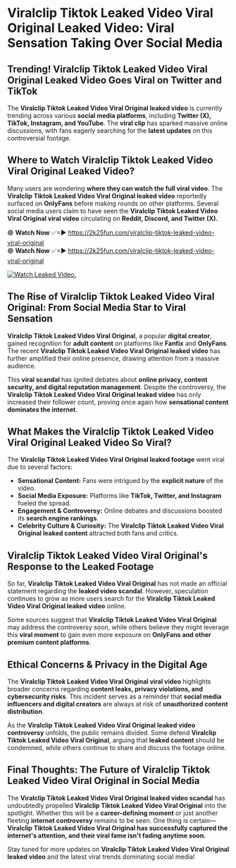 # Viralclip Tiktok Leaked Video Viral Original Leaked Video: Viral Sensation Taking Over Social Media

## **Trending! Viralclip Tiktok Leaked Video Viral Original Leaked Video Goes Viral on Twitter and TikTok**
The **Viralclip Tiktok Leaked Video Viral Original leaked video** is currently trending across various **social media platforms**, including **Twitter (X), TikTok, Instagram, and YouTube**. The **viral clip** has sparked massive online discussions, with fans eagerly searching for the **latest updates** on this controversial footage.

## **Where to Watch Viralclip Tiktok Leaked Video Viral Original Leaked Video?**
Many users are wondering **where they can watch the full viral video**. The **Viralclip Tiktok Leaked Video Viral Original leaked video** reportedly surfaced on **OnlyFans** before making rounds on other platforms. Several social media users claim to have seen the **Viralclip Tiktok Leaked Video Viral Original viral video** circulating on **Reddit, Discord, and Twitter (X).**

🟢 **Watch Now** ✅=► https://2k25fun.com/viralclip-tiktok-leaked-video-viral-original  
🟢 **Watch Now** ✅=► https://2k25fun.com/viralclip-tiktok-leaked-video-viral-original  

[![Watch Leaked Video.](https://miro.medium.com/v2/resize:fit:828/format:webp/1*cilzJN44JGOrTw9NJCrNHA.gif "Watch Leaked Video")](https://2k25fun.com/viralclip-tiktok-leaked-video-viral-original)

## **The Rise of Viralclip Tiktok Leaked Video Viral Original: From Social Media Star to Viral Sensation**
**Viralclip Tiktok Leaked Video Viral Original**, a popular **digital creator**, gained recognition for **adult content** on platforms like **Fanfix** and **OnlyFans**. The recent **Viralclip Tiktok Leaked Video Viral Original leaked video** has further amplified their online presence, drawing attention from a massive audience.

This **viral scandal** has ignited debates about **online privacy, content security, and digital reputation management**. Despite the controversy, the **Viralclip Tiktok Leaked Video Viral Original leaked video** has only increased their follower count, proving once again how **sensational content dominates the internet**.

## **What Makes the Viralclip Tiktok Leaked Video Viral Original Leaked Video So Viral?**
The **Viralclip Tiktok Leaked Video Viral Original leaked footage** went viral due to several factors:
- **Sensational Content:** Fans were intrigued by the **explicit nature** of the video.
- **Social Media Exposure:** Platforms like **TikTok, Twitter, and Instagram** fueled the spread.
- **Engagement & Controversy:** Online debates and discussions boosted its **search engine rankings**.
- **Celebrity Culture & Curiosity:** The **Viralclip Tiktok Leaked Video Viral Original leaked content** attracted both fans and critics.

## **Viralclip Tiktok Leaked Video Viral Original's Response to the Leaked Footage**
So far, **Viralclip Tiktok Leaked Video Viral Original** has not made an official statement regarding the **leaked video scandal**. However, speculation continues to grow as more users search for the **Viralclip Tiktok Leaked Video Viral Original leaked video** online.

Some sources suggest that **Viralclip Tiktok Leaked Video Viral Original** may address the controversy soon, while others believe they might leverage this **viral moment** to gain even more exposure on **OnlyFans and other premium content platforms**.

## **Ethical Concerns & Privacy in the Digital Age**
The **Viralclip Tiktok Leaked Video Viral Original viral video** highlights broader concerns regarding **content leaks, privacy violations, and cybersecurity risks**. This incident serves as a reminder that **social media influencers and digital creators** are always at risk of **unauthorized content distribution**.

As the **Viralclip Tiktok Leaked Video Viral Original leaked video controversy** unfolds, the public remains divided. Some defend **Viralclip Tiktok Leaked Video Viral Original**, arguing that **leaked content** should be condemned, while others continue to share and discuss the footage online.

## **Final Thoughts: The Future of Viralclip Tiktok Leaked Video Viral Original in Social Media**
The **Viralclip Tiktok Leaked Video Viral Original leaked video scandal** has undoubtedly propelled **Viralclip Tiktok Leaked Video Viral Original** into the spotlight. Whether this will be a **career-defining moment** or just another fleeting **internet controversy** remains to be seen. One thing is certain—**Viralclip Tiktok Leaked Video Viral Original has successfully captured the internet's attention, and their viral fame isn't fading anytime soon.**

Stay tuned for more updates on **Viralclip Tiktok Leaked Video Viral Original leaked video** and the latest viral trends dominating social media!